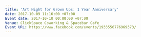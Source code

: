 ```yaml
---
title: 'Art Night for Grown Ups: 1 Year Anniversary'
date: 2017-10-09 11:16:00 +07:00
Event date: 2017-10-10 00:00:00 +07:00
Venue: ClickSpace Coworking & Spacebar Cafe
Event URL: https://www.facebook.com/events/1933556776969373/
---
```


